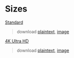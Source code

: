 # Sizes  
[Standard](x)  
> download [plaintext](x), [image](x)

[4K Ultra HD](x)  
> download [plaintext](x), [image](x)  
